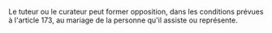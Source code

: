 Le tuteur ou le curateur peut former opposition, dans les conditions prévues à l'article 173, au mariage de la personne qu'il assiste ou représente.
